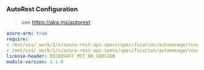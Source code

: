 ### AutoRest Configuration

> see https://aka.ms/autorest

``` yaml
azure-arm: true
require:
- /mnt/vss/_work/1/s/azure-rest-api-specs/specification/automanage/resource-manager/readme.md
- /mnt/vss/_work/1/s/azure-rest-api-specs/specification/automanage/resource-manager/readme.go.md
license-header: MICROSOFT_MIT_NO_VERSION
module-version: 1.1.0
```